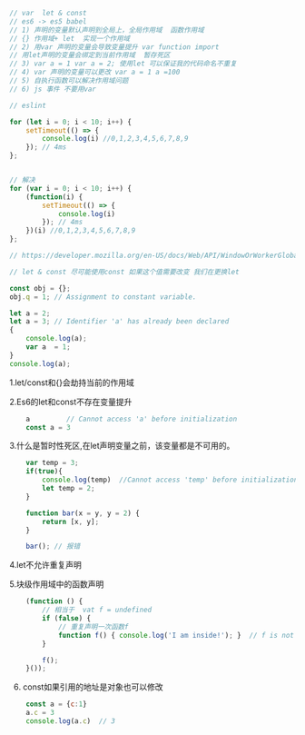 <!--
 * @Author: your name
 * @Date: 2020-03-11 10:49:18
 * @LastEditTime: 2020-05-18 16:45:41
 * @LastEditors: Please set LastEditors
 * @Description: In User Settings Edit
 * @FilePath: /webNotes/web/es6/const&let.md
 -->

```javaScript
// var  let & const
// es6 -> es5 babel
// 1) 声明的变量默认声明到全局上，全局作用域  函数作用域
// {} 作用域+ let  实现一个作用域
// 2) 用var 声明的变量会导致变量提升 var function import
// 用let声明的变量会绑定到当前作用域  暂存死区
// 3) var a = 1 var a = 2; 使用let 可以保证我的代码命名不重复
// 4) var 声明的变量可以更改 var a = 1 a =100
// 5) 自执行函数可以解决作用域问题
// 6) js 事件 不要用var

// eslint

for (let i = 0; i < 10; i++) {
    setTimeout(() => {
        console.log(i) //0,1,2,3,4,5,6,7,8,9
    }); // 4ms
};


// 解决
for (var i = 0; i < 10; i++) {
    (function(i) {
        setTimeout(() => {
            console.log(i)
        }); // 4ms
    })(i) //0,1,2,3,4,5,6,7,8,9
};

// https://developer.mozilla.org/en-US/docs/Web/API/WindowOrWorkerGlobalScope/setTimeout

// let & const 尽可能使用const 如果这个值需要改变 我们在更换let

const obj = {};
obj.q = 1; // Assignment to constant variable.

let a = 2;
let a = 3; // Identifier 'a' has already been declared
{
    console.log(a);
    var a  = 1;
}
console.log(a);
```

1.let/const和{}会劫持当前的作用域

2.Es6的let和const不存在变量提升

```javaScript
    a         // Cannot access 'a' before initialization
    const a = 3
```

3.什么是暂时性死区,在let声明变量之前，该变量都是不可用的。

```javaScript
    var temp = 3;
    if(true){
        console.log(temp)  //Cannot access 'temp' before initialization
        let temp = 2;
    }

    function bar(x = y, y = 2) {
        return [x, y];
    }

    bar(); // 报错
```

4.let不允许重复声明

5.块级作用域中的函数声明

```javaScript
    (function () {
        // 相当于  vat f = undefined
        if (false) {
            // 重复声明一次函数f
            function f() { console.log('I am inside!'); }  // f is not a function
        }

        f();
    }());
```

6. const如果引用的地址是对象也可以修改

```javaScript
    const a = {c:1}
    a.c = 3
    console.log(a.c)  // 3
```


